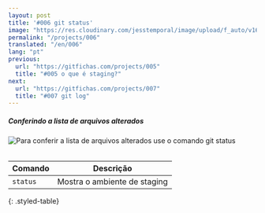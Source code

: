 ```yaml
---
layout: post
title: '#006 git status'
image: "https://res.cloudinary.com/jesstemporal/image/upload/f_auto/v1642878670/gitfichas/pt/006/thumbnail_asvztm.jpg"
permalink: "/projects/006"
translated: "/en/006"
lang: "pt"
previous:
  url: "https://gitfichas.com/projects/005"
  title: "#005 o que é staging?"
next:
  url: "https://gitfichas.com/projects/007"
  title: "#007 git log"
---
```

##### Conferindo a lista de arquivos alterados

<img alt="Para conferir a lista de arquivos alterados use o comando git status" src="https://res.cloudinary.com/jesstemporal/image/upload/v1642878671/gitfichas/pt/006/full_h8afms.jpg"><br><br>

| Comando | Descrição |
|---------|-------------|
| `status` | Mostra o ambiente de staging |
{: .styled-table}
